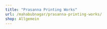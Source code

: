 ```yaml
---
title: "Prasanna Printing Works"
url: /mahabubnagar/prasanna-printing-works/
shop: Allgemein
---
```

